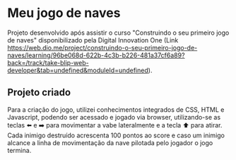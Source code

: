 # Meu jogo de naves

Projeto desenvolvido após assistir o curso "Construindo o seu primeiro jogo de naves" disponibilizado pela Digital Innovation One (Link https://web.dio.me/project/construindo-o-seu-primeiro-jogo-de-naves/learning/96be068d-622b-4c3b-b226-481a37cf6a89?back=/track/take-blip-web-developer&tab=undefined&moduleId=undefined). 

## Projeto criado

Para a criação do jogo, utilizei conhecimentos integrados de CSS, HTML e Javascript, podendo ser acessado e jogado via browser, utilizando-se as teclas :arrow_left: e :arrow_right: para movimentar a vabe lateralmente e a tecla :arrow_up: para atirar. Cada inimigo destruído acrescenta 100 pontos ao score e caso um inimigo alcance a linha de movimentação da nave pilotada pelo jogador o jogo termina.


